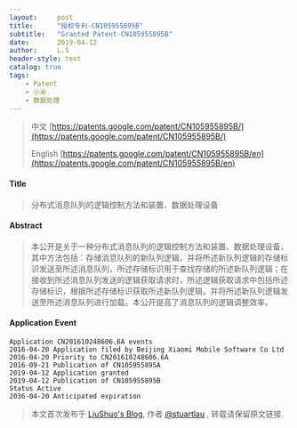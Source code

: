 ```yaml
---
layout:     post
title:      "授权专利-CN105955895B"
subtitle:   "Granted Patent-CN105955895B"
date:       2019-04-12
author:     L.S
header-style: text
catalog: true
tags:
    - Patent
    - 小米
    - 数据处理
---
```

> 中文 [https://patents.google.com/patent/CN105955895B/](https://patents.google.com/patent/CN105955895B/)
>
> English [https://patents.google.com/patent/CN105955895B/en](https://patents.google.com/patent/CN105955895B/en)

#### Title
> 分布式消息队列的逻辑控制方法和装置、数据处理设备











#### Abstract
> 本公开是关于一种分布式消息队列的逻辑控制方法和装置、数据处理设备，其中方法包括：存储消息队列的新队列逻辑，并将所述新队列逻辑的存储标识发送至所述消息队列，所述存储标识用于查找存储的所述新队列逻辑；在接收到所述消息队列发送的逻辑获取请求时，所述逻辑获取请求中包括所述存储标识，根据所述存储标识获取所述新队列逻辑，并将所述新队列逻辑发送至所述消息队列进行加载。本公开提高了消息队列的逻辑调整效率。











#### Application Event
```
Application CN201610248606.6A events 
2016-04-20 Application filed by Beijing Xiaomi Mobile Software Co Ltd
2016-04-20 Priority to CN201610248606.6A
2016-09-21 Publication of CN105955895A
2019-04-12 Application granted
2019-04-12 Publication of CN105955895B
Status Active
2036-04-20 Anticipated expiration
```
> 本文首次发布于 [LiuShuo's Blog](https://liushuo.me), 作者 [@stuartlau](http://github.com/stuartlau) ,
转载请保留原文链接.
